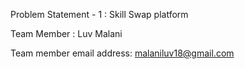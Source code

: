 Problem Statement - 1 : Skill Swap platform 

Team Member : Luv Malani

Team member email address: malaniluv18@gmail.com
